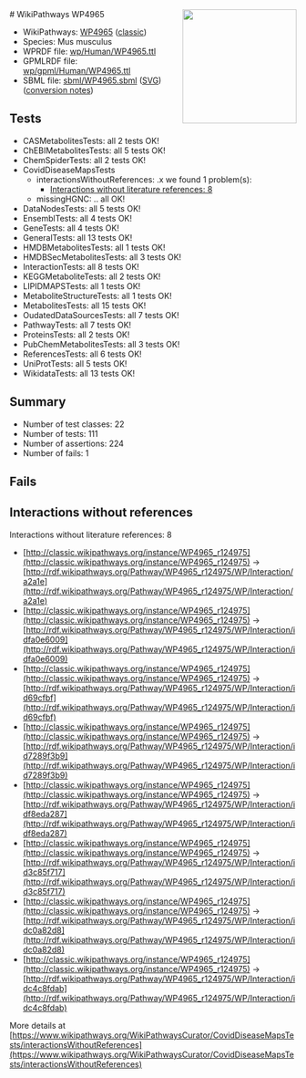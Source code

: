 <img style="float: right; width: 200px" src="https://upload.wikimedia.org/wikipedia/commons/thumb/8/83/Wplogo_with_text_500.png/640px-Wplogo_with_text_500.png" />
# WikiPathways WP4965

* WikiPathways: [WP4965](https://wikipathways.org/pathways/WP4965) ([classic](https://classic.wikipathways.org/instance/WP4965))
* Species: Mus musculus
* WPRDF file: [wp/Human/WP4965.ttl](../wp/Human/WP4965.ttl)
* GPMLRDF file: [wp/gpml/Human/WP4965.ttl](../wp/gpml/Human/WP4965.ttl)
* SBML file: [sbml/WP4965.sbml](../sbml/WP4965.sbml) ([SVG](../sbml/WP4965.svg)) ([conversion notes](../sbml/WP4965.txt))

## Tests
* CASMetabolitesTests: all 2 tests OK!
* ChEBIMetabolitesTests: all 5 tests OK!
* ChemSpiderTests: all 2 tests OK!
* CovidDiseaseMapsTests
    * interactionsWithoutReferences: .x we found 1 problem(s):
        * [Interactions without literature references: 8](#2e295936)
    * missingHGNC: .. all OK!
* DataNodesTests: all 5 tests OK!
* EnsemblTests: all 4 tests OK!
* GeneTests: all 4 tests OK!
* GeneralTests: all 13 tests OK!
* HMDBMetabolitesTests: all 1 tests OK!
* HMDBSecMetabolitesTests: all 3 tests OK!
* InteractionTests: all 8 tests OK!
* KEGGMetaboliteTests: all 2 tests OK!
* LIPIDMAPSTests: all 1 tests OK!
* MetaboliteStructureTests: all 1 tests OK!
* MetabolitesTests: all 15 tests OK!
* OudatedDataSourcesTests: all 7 tests OK!
* PathwayTests: all 7 tests OK!
* ProteinsTests: all 2 tests OK!
* PubChemMetabolitesTests: all 3 tests OK!
* ReferencesTests: all 6 tests OK!
* UniProtTests: all 5 tests OK!
* WikidataTests: all 13 tests OK!


## Summary

* Number of test classes: 22
* Number of tests: 111
* Number of assertions: 224
* Number of fails: 1

## Fails

<a name="2e295936" />

## Interactions without references

Interactions without literature references: 8

* [http://classic.wikipathways.org/instance/WP4965_r124975](http://classic.wikipathways.org/instance/WP4965_r124975) -> [http://rdf.wikipathways.org/Pathway/WP4965_r124975/WP/Interaction/a2a1e](http://rdf.wikipathways.org/Pathway/WP4965_r124975/WP/Interaction/a2a1e)
* [http://classic.wikipathways.org/instance/WP4965_r124975](http://classic.wikipathways.org/instance/WP4965_r124975) -> [http://rdf.wikipathways.org/Pathway/WP4965_r124975/WP/Interaction/idfa0e6009](http://rdf.wikipathways.org/Pathway/WP4965_r124975/WP/Interaction/idfa0e6009)
* [http://classic.wikipathways.org/instance/WP4965_r124975](http://classic.wikipathways.org/instance/WP4965_r124975) -> [http://rdf.wikipathways.org/Pathway/WP4965_r124975/WP/Interaction/id69cfbf](http://rdf.wikipathways.org/Pathway/WP4965_r124975/WP/Interaction/id69cfbf)
* [http://classic.wikipathways.org/instance/WP4965_r124975](http://classic.wikipathways.org/instance/WP4965_r124975) -> [http://rdf.wikipathways.org/Pathway/WP4965_r124975/WP/Interaction/id7289f3b9](http://rdf.wikipathways.org/Pathway/WP4965_r124975/WP/Interaction/id7289f3b9)
* [http://classic.wikipathways.org/instance/WP4965_r124975](http://classic.wikipathways.org/instance/WP4965_r124975) -> [http://rdf.wikipathways.org/Pathway/WP4965_r124975/WP/Interaction/idf8eda287](http://rdf.wikipathways.org/Pathway/WP4965_r124975/WP/Interaction/idf8eda287)
* [http://classic.wikipathways.org/instance/WP4965_r124975](http://classic.wikipathways.org/instance/WP4965_r124975) -> [http://rdf.wikipathways.org/Pathway/WP4965_r124975/WP/Interaction/id3c85f717](http://rdf.wikipathways.org/Pathway/WP4965_r124975/WP/Interaction/id3c85f717)
* [http://classic.wikipathways.org/instance/WP4965_r124975](http://classic.wikipathways.org/instance/WP4965_r124975) -> [http://rdf.wikipathways.org/Pathway/WP4965_r124975/WP/Interaction/idc0a82d8](http://rdf.wikipathways.org/Pathway/WP4965_r124975/WP/Interaction/idc0a82d8)
* [http://classic.wikipathways.org/instance/WP4965_r124975](http://classic.wikipathways.org/instance/WP4965_r124975) -> [http://rdf.wikipathways.org/Pathway/WP4965_r124975/WP/Interaction/idc4c8fdab](http://rdf.wikipathways.org/Pathway/WP4965_r124975/WP/Interaction/idc4c8fdab)


More details at [https://www.wikipathways.org/WikiPathwaysCurator/CovidDiseaseMapsTests/interactionsWithoutReferences](https://www.wikipathways.org/WikiPathwaysCurator/CovidDiseaseMapsTests/interactionsWithoutReferences)

